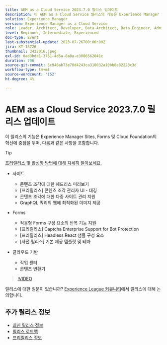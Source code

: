 ```yaml
---
title: AEM as a Cloud Service 2023.7.0 릴리스 업데이트
description: 이 AEM as a Cloud Service 릴리스의 기능은 Experience Manager Sites, Forms 및 Cloud Foundation 혁신에 중점을 둡니다.
solution: Experience Manager
version: Experience Manager as a Cloud Service
role: Leader, Architect, Developer, Data Architect, Data Engineer, Admin, User
level: Beginner, Intermediate, Experienced
doc-type: Event
last-substantial-update: 2023-07-26T00:00:00Z
jira: KT-13726
thumbnail: 3422016.jpeg
exl-id: 0ad3bda1-3751-4d5a-8a0a-e3086562041c
duration: 706
source-git-commit: 5c946ab73e78d4243ca310032a10bb8e82228c3d
workflow-type: tm+mt
source-wordcount: '152'
ht-degree: 4%

---
```


# AEM as a Cloud Service 2023.7.0 릴리스 업데이트

이 릴리스의 기능은 Experience Manager Sites, Forms 및 Cloud Foundation의 혁신에 중점을 두며, 다음과 같은 사항을 포함합니다.

>[!TIP]
>
>[프리릴리스 및 활성화 방법에 대해 자세히 알아보세요.](https://experienceleague.adobe.com/docs/experience-manager-cloud-service/content/release-notes/prerelease.html)

* 사이트
   * 콘텐츠 조각에 대한 헤드리스 미리보기
   * [프리릴리스] 콘텐츠 조각 관리자 UI - 태깅
   * 콘텐츠 조각에 대한 다중 사이트 관리 지원
   * GraphQL 쿼리의 웹에 최적화된 이미지 제공

* Forms
   * 적응형 Forms 구성 요소의 반복 기능 지원
   * [프리릴리스] Captcha Enterprise Support for Bot Protection
   * [프리릴리스] Headless React 샘플 구성 요소
   * [사전 릴리스] 기본 제공 템플릿 및 테마

* 클라우드 기반
   * 작업 센터
   * 콘텐츠 변환기

>[!VIDEO](https://video.tv.adobe.com/v/3422016/?learn=on)


릴리스에 대한 질문이 있습니까?  [Experience League 커뮤니티](https://adobe.ly/3Y6CC6J)에서 릴리스에 대해 논의합니다.

## 추가 릴리스 정보

* [최신 릴리스 정보](https://experienceleague.adobe.com/docs/experience-manager-cloud-service/content/release-notes/home.html?lang=ko-KR)
* [릴리스 로드맵](https://experienceleague.adobe.com/docs/experience-manager-release-information/aem-release-updates/update-releases-roadmap.html)
* [프리릴리스 정보](https://experienceleague.adobe.com/docs/experience-manager-cloud-service/content/release-notes/prerelease.html)
